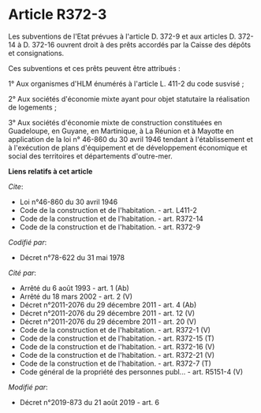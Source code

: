 # Article R372-3

Les subventions de l'Etat prévues à l'article D. 372-9 et aux articles D. 372-14 à D. 372-16 ouvrent droit à des prêts
accordés par la Caisse des dépôts et consignations.

Ces subventions et ces prêts peuvent être attribués :

1° Aux organismes d'HLM énumérés à l'article L. 411-2 du code susvisé ;

2° Aux sociétés d'économie mixte ayant pour objet statutaire la réalisation de logements ;

3° Aux sociétés d'économie mixte de construction constituées en Guadeloupe, en Guyane, en Martinique, à La Réunion et à
Mayotte en application de la loi n° 46-860 du 30 avril 1946 tendant à l'établissement et à l'exécution de plans d'équipement
et de développement économique et social des territoires et départements d'outre-mer.

**Liens relatifs à cet article**

_Cite_:

  - Loi n°46-860 du 30 avril 1946
  - Code de la construction et de l'habitation. - art. L411-2
  - Code de la construction et de l'habitation. - art. R372-14
  - Code de la construction et de l'habitation. - art. R372-9

_Codifié par_:

  - Décret n°78-622 du 31 mai 1978

_Cité par_:

  - Arrêté du 6 août 1993 - art. 1 (Ab)
  - Arrêté du 18 mars 2002 - art. 2 (V)
  - Décret n°2011-2076 du 29 décembre 2011 - art. 4 (Ab)
  - Décret n°2011-2076 du 29 décembre 2011 - art. 12 (V)
  - Décret n°2011-2076 du 29 décembre 2011 - art. 20 (V)
  - Code de la construction et de l'habitation. - art. R372-1 (V)
  - Code de la construction et de l'habitation. - art. R372-15 (T)
  - Code de la construction et de l'habitation. - art. R372-16 (V)
  - Code de la construction et de l'habitation. - art. R372-21 (V)
  - Code de la construction et de l'habitation. - art. R372-7 (T)
  - Code général de la propriété des personnes publ... - art. R5151-4 (V)

_Modifié par_:

  - Décret n°2019-873 du 21 août 2019 - art. 6
